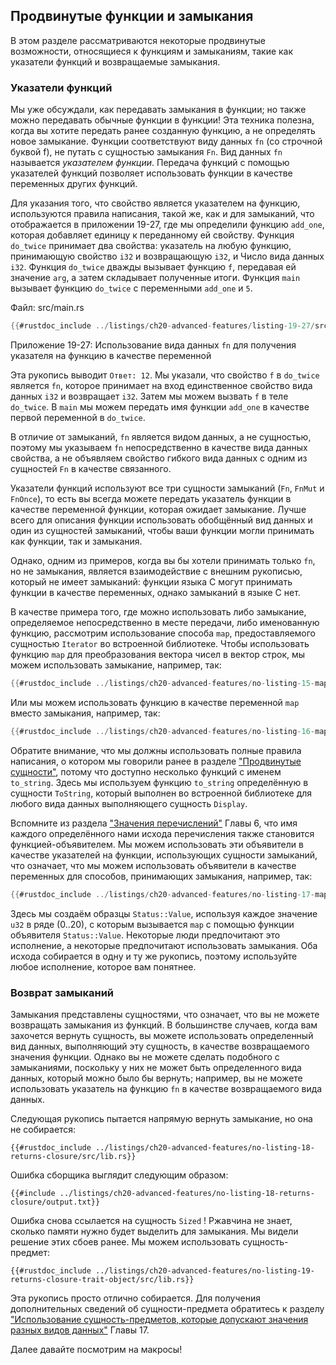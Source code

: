 ## Продвинутые функции и замыкания

В этом разделе рассматриваются некоторые продвинутые возможности, относящиеся к функциям и замыканиям, такие как указатели функций и возвращаемые замыкания.

### Указатели функций

Мы уже обсуждали, как передавать замыкания в функции; но также можно передавать обычные функции в функции! Эта техника полезна, когда вы хотите передать ранее созданную функцию, а не определять новое замыкание. Функции соответствуют виду данных `fn` (со строчной буквой f), не путать с сущностью замыкания `Fn`. Вид данных `fn` называется *указателем функции*. Передача функций с помощью указателей функций позволяет использовать функции в качестве переменных других функций.

Для указания того, что свойство является указателем на функцию, используются правила написания, такой же, как и для замыканий, что отображается в приложении 19-27, где мы определили функцию `add_one`, которая добавляет единицу к переданному ей свойству. Функция `do_twice` принимает два свойства: указатель на любую функцию, принимающую свойство `i32` и возвращающую `i32`, и Число вида данных `i32`. Функция `do_twice` дважды вызывает функцию `f`, передавая ей значение `arg`, а затем складывает полученные итоги. Функция `main` вызывает функцию `do_twice` с переменными `add_one` и `5`.

<span class="filename">Файл: src/main.rs</span>

```rust
{{#rustdoc_include ../listings/ch20-advanced-features/listing-19-27/src/main.rs}}
```

<span class="caption">Приложение 19-27: Использование вида данных <code>fn</code> для получения указателя на функцию в качестве переменной</span>

Эта рукопись выводит `Ответ: 12`. Мы указали, что свойство `f` в `do_twice` является `fn`, которое принимает на вход единственное свойство вида данных `i32` и возвращает `i32`. Затем мы можем вызвать `f` в теле `do_twice`. В `main` мы можем передать имя функции `add_one` в качестве первой переменной в `do_twice`.

В отличие от замыканий, `fn` является видом данных, а не сущностью, поэтому мы указываем `fn` непосредственно в качестве вида данных свойства, а не объявляем свойство гибкого вида данных с одним из сущностей `Fn` в качестве связанного.

Указатели функций используют все три сущности замыканий (`Fn`, `FnMut` и `FnOnce`), то есть вы всегда можете передать указатель функции в качестве переменной функции, которая ожидает замыкание. Лучше всего для описания функции использовать обобщённый вид данных и один из сущностей замыканий, чтобы ваши функции могли принимать как функции, так и замыкания.

Однако, одним из примеров, когда вы бы хотели принимать только `fn`, но не замыкания, является взаимодействие с внешним рукописью, который не имеет замыканий: функции языка C могут принимать функции в качестве переменных, однако замыканий в языке C нет.

В качестве примера того, где можно использовать либо замыкание, определяемое непосредственно в месте передачи, либо именованную функцию, рассмотрим использование способа `map`, предоставляемого сущностью `Iterator` во встроенной библиотеке. Чтобы использовать функцию `map` для преобразования вектора чисел в вектор строк, мы можем использовать замыкание, например, так:

```rust
{{#rustdoc_include ../listings/ch20-advanced-features/no-listing-15-map-closure/src/main.rs:here}}
```

Или мы можем использовать функцию в качестве переменной `map` вместо замыкания, например, так:

```rust
{{#rustdoc_include ../listings/ch20-advanced-features/no-listing-16-map-function/src/main.rs:here}}
```

Обратите внимание, что мы должны использовать полные правила написания, о котором мы говорили ранее в разделе ["Продвинутые сущности"](ch19-03-advanced-traits.html#advanced-traits)<!--  -->, потому что доступно несколько функций с именем `to_string`. Здесь мы используем функцию `to_string` определённую в сущности `ToString`, который выполнен во встроенной библиотеке для любого вида данных выполняющего сущность `Display`.

Вспомните из раздела ["Значения перечислений"] Главы 6, что имя каждого определённого нами исхода перечисления также становится функцией-объявителем. Мы можем использовать эти объявители в качестве указателей на функции, использующих сущности замыканий, что означает, что мы можем использовать объявители в качестве переменных для способов, принимающих замыкания, например, так:

```rust
{{#rustdoc_include ../listings/ch20-advanced-features/no-listing-17-map-initializer/src/main.rs:here}}
```

Здесь мы создаём образцы `Status::Value`, используя каждое значение `u32` в ряде (0..20), с которым вызывается `map` с помощью функции объявителя `Status::Value`. Некоторые люди предпочитают это исполнение, а некоторые предпочитают использовать замыкания. Оба исхода собирается в одну и ту же рукопись, поэтому используйте любое исполнение, которое вам понятнее.

### Возврат замыканий

Замыкания представлены сущностями, что означает, что вы не можете возвращать замыкания из функций. В большинстве случаев, когда вам захочется вернуть сущность, вы можете использовать определенный вид данных, выполняющий эту сущность, в качестве возвращаемого значения функции. Однако вы не можете сделать подобного с замыканиями, поскольку у них не может быть определенного вида данных, который можно было бы вернуть; например, вы не можете использовать указатель на функцию `fn` в качестве возвращаемого вида данных.

Следующая рукопись пытается напрямую вернуть замыкание, но она не собирается:

```rust,ignore,does_not_compile
{{#rustdoc_include ../listings/ch20-advanced-features/no-listing-18-returns-closure/src/lib.rs}}
```

Ошибка сборщика выглядит следующим образом:

```console
{{#include ../listings/ch20-advanced-features/no-listing-18-returns-closure/output.txt}}
```

Ошибка снова ссылается на сущность `Sized` ! Ржавчина не знает, сколько памяти нужно будет выделить для замыкания. Мы видели решение этих сбоев ранее. Мы можем использовать сущность-предмет:

```rust,noplayground
{{#rustdoc_include ../listings/ch20-advanced-features/no-listing-19-returns-closure-trait-object/src/lib.rs}}
```

Эта рукопись просто отлично собирается. Для получения дополнительных сведений об сущности-предмета обратитесь к разделу ["Использование сущность-предметов, которые допускают значения разных видов данных"](ch17-02-trait-objects.html#using-trait-objects-that-allow-for-values-of-different-types)<!--  --> Главы 17.

Далее давайте посмотрим на макросы!


["Значения перечислений"]: ch06-01-defining-an-enum.html#enum-values